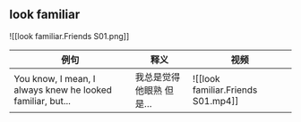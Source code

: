 ## look familiar
![[look familiar.Friends S01.png]]


| 例句                                                         | 释义           | 视频                                 |
| ---------------------------------------------------------- | ------------ | ---------------------------------- |
| You know, I mean, I always knew he looked familiar, but... | 我总是觉得他眼熟 但是… | ![[look familiar.Friends S01.mp4]] |
